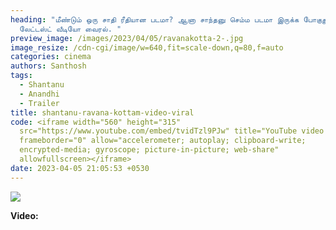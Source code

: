 ```yaml
---
heading: "மீண்டும் ஒரு சாதி ரீதியான படமா? ஆனா சாந்தனு செம்ம படமா இருக்க போகுது..
  லேட்டஸ்ட் வீடியோ வைரல். "
preview_image: /images/2023/04/05/ravanakotta-2-.jpg
image_resize: /cdn-cgi/image/w=640,fit=scale-down,q=80,f=auto
categories: cinema
authors: Santhosh
tags:
  - Shantanu
  - Anandhi
  - Trailer
title: shantanu-ravana-kottam-video-viral
code: <iframe width="560" height="315"
  src="https://www.youtube.com/embed/tvidTzl9PJw" title="YouTube video player"
  frameborder="0" allow="accelerometer; autoplay; clipboard-write;
  encrypted-media; gyroscope; picture-in-picture; web-share"
  allowfullscreen></iframe>
date: 2023-04-05 21:05:53 +0530
---
```

![](/images/2023/04/05/ravanakotta-1-.jpg)

**V﻿ideo:**